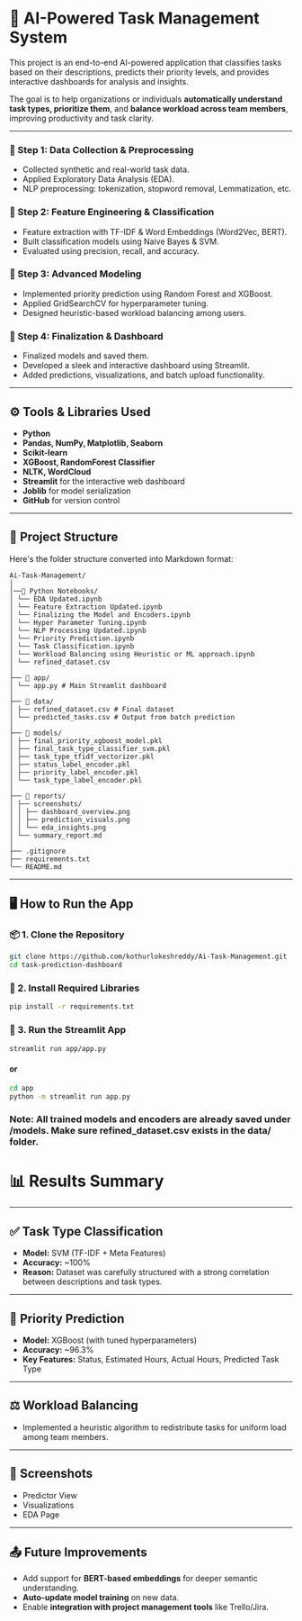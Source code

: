 # 🧠 AI-Powered Task Management System

This project is an end-to-end AI-powered application that classifies tasks based on their descriptions, predicts their priority levels, and provides interactive dashboards for analysis and insights.

The goal is to help organizations or individuals **automatically understand task types, prioritize them**, and **balance workload across team members**, improving productivity and task clarity.

---

### 🔹 Step 1: Data Collection & Preprocessing
- Collected synthetic and real-world task data.
- Applied Exploratory Data Analysis (EDA).
- NLP preprocessing: tokenization, stopword removal, Lemmatization, etc.

### 🔹 Step 2: Feature Engineering & Classification
- Feature extraction with TF-IDF & Word Embeddings (Word2Vec, BERT).
- Built classification models using Naive Bayes & SVM.
- Evaluated using precision, recall, and accuracy.

### 🔹 Step 3: Advanced Modeling
- Implemented priority prediction using Random Forest and XGBoost.
- Applied GridSearchCV for hyperparameter tuning.
- Designed heuristic-based workload balancing among users.

### 🔹 Step 4: Finalization & Dashboard
- Finalized models and saved them.
- Developed a sleek and interactive dashboard using Streamlit.
- Added predictions, visualizations, and batch upload functionality.

---

## ⚙️ Tools & Libraries Used

- **Python**
- **Pandas, NumPy, Matplotlib, Seaborn**
- **Scikit-learn**
- **XGBoost, RandomForest Classifier**
- **NLTK, WordCloud**
- **Streamlit** for the interactive web dashboard
- **Joblib** for model serialization
- **GitHub** for version control

---

## 🚀 Project Structure

Here's the folder structure converted into Markdown format:
```
Ai-Task-Management/
│
│──📁 Python Notebooks/
│ └── EDA Updated.ipynb
│ └── Feature Extraction Updated.ipynb
│ └── Finalizing the Model and Encoders.ipynb
│ └── Hyper Parameter Tuning.ipynb
│ └── NLP Processing Updated.ipynb
│ └── Priority Prediction.ipynb
│ └── Task Classification.ipynb
│ └── Workload Balancing using Heuristic or ML approach.ipynb
│ └── refined_dataset.csv
│
├── 📁 app/
│ └── app.py # Main Streamlit dashboard
│
├── 📁 data/
│ ├── refined_dataset.csv # Final dataset
│ └── predicted_tasks.csv # Output from batch prediction
│
├── 📁 models/
│ ├── final_priority_xgboost_model.pkl
│ ├── final_task_type_classifier_svm.pkl
│ ├── task_type_tfidf_vectorizer.pkl
│ ├── status_label_encoder.pkl
│ ├── priority_label_encoder.pkl
│ └── task_type_label_encoder.pkl
│
├── 📁 reports/
│ ├── screenshots/
│ │ ├── dashboard_overview.png
│ │ ├── prediction_visuals.png
│ │ └── eda_insights.png
│ └── summary_report.md
│
├── .gitignore
├── requirements.txt
└── README.md
```

---

## 🖥️ How to Run the App

### 📦 1. Clone the Repository
```bash
git clone https://github.com/kothurlokeshreddy/Ai-Task-Management.git
cd task-prediction-dashboard
```

### 🧪 2. Install Required Libraries
```bash
pip install -r requirements.txt
```

### 🚀 3. Run the Streamlit App
```bash
streamlit run app/app.py
```
#### or
```bash
cd app
python -m streamlit run app.py
```

### Note: All trained models and encoders are already saved under /models. Make sure refined_dataset.csv exists in the data/ folder.

# 📊 Results Summary

---

## ✅ Task Type Classification

* **Model:** SVM (TF-IDF + Meta Features)
* **Accuracy:** ~100%
* **Reason:** Dataset was carefully structured with a strong correlation between descriptions and task types.

---

## 📌 Priority Prediction

* **Model:** XGBoost (with tuned hyperparameters)
* **Accuracy:** ~96.3%
* **Key Features:** Status, Estimated Hours, Actual Hours, Predicted Task Type

---

## ⚖️ Workload Balancing

* Implemented a heuristic algorithm to redistribute tasks for uniform load among team members.

---

## 📸 Screenshots

* Predictor View
* Visualizations
* EDA Page

---

## 📤 Future Improvements

* Add support for **BERT-based embeddings** for deeper semantic understanding.
* **Auto-update model training** on new data.
* Enable **integration with project management tools** like Trello/Jira.
